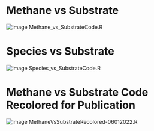 # Methane vs Substrate
![image](https://user-images.githubusercontent.com/106693445/171458034-e4268cf7-726c-41aa-9941-54fe4daf6c32.png)
Methane_vs_SubstrateCode.R
# Species vs Substrate
![image](https://user-images.githubusercontent.com/106693445/171459258-9170de0f-710e-4202-ab76-aaf1ecb89897.png)
 Species_vs_SubstrateCode.R
# Methane vs Substrate Code Recolored for Publication 
![image](https://user-images.githubusercontent.com/106693445/171461745-75eb3042-082e-43e4-8b52-088b473427ed.png)
MethaneVsSubstrateRecolored-06012022.R
